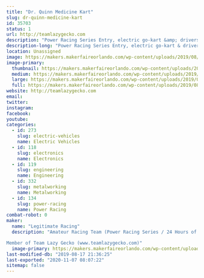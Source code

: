 ```yaml
---
title: "Dr. Quinn Medicine Kart"
slug: dr-quinn-medicine-kart
id: 35703
status: 1
url: http://teamlazygecko.com
description: "Power Racing Series Entry, electric go-kart &amp; drivers themed as characters from Dr.Quinn Medicine Woman."
description-long: "Power Racing Series Entry, electric go-kart & drivers themed as characters from Dr.Quinn Medicine Woman."
location: Unassigned
image: https://makers.makerfaireorlando.com/wp-content/uploads/2019/08/dscf1793-20190727_48449865196_o-1024x683.jpg
image-primary:
  thumbnail: https://makers.makerfaireorlando.com/wp-content/uploads/2019/08/dscf1793-20190727_48449865196_o-150x150.jpg
  medium: https://makers.makerfaireorlando.com/wp-content/uploads/2019/08/dscf1793-20190727_48449865196_o-300x200.jpg
  large: https://makers.makerfaireorlando.com/wp-content/uploads/2019/08/dscf1793-20190727_48449865196_o-1024x683.jpg
  full: https://makers.makerfaireorlando.com/wp-content/uploads/2019/08/dscf1793-20190727_48449865196_o.jpg
website: http://teamlazygecko.com
email: 
twitter: 
instagram: 
facebook: 
youtube: 
categories:
  - id: 273
    slug: electric-vehicles
    name: Electric Vehicles
  - id: 118
    slug: electronics
    name: Electronics
  - id: 119
    slug: engineering
    name: Engineering
  - id: 332
    slug: metalworking
    name: Metalworking
  - id: 134
    slug: power-racing
    name: Power Racing
combat-robot: 0
maker:
  name: "Legitimate Racing"
  description: "Amateur Racing Team (Power Racing Series / 24 Hours of Lemons)

Member of Team Lazy Gecko (www.teamlazygecko.com)"
  image-primary: https://makers.makerfaireorlando.com/wp-content/uploads/2018/10/Legit-Banner.jpg
last-modified-db: "2019-08-17 21:36:25"
last-exported: "2020-11-07 08:07:22"
sitemap: false
---
```

